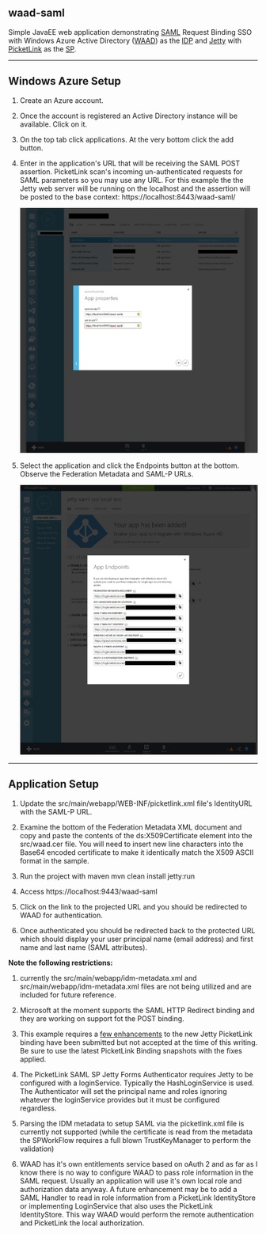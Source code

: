 waad-saml
----

Simple JavaEE web application demonstrating [SAML](http://en.wikipedia.org/wiki/Security_Assertion_Markup_Language) Request Binding SSO with Windows Azure Active Directory ([WAAD](http://azure.microsoft.com/en-us/services/active-directory/)) as the [IDP](http://en.wikipedia.org/wiki/Identity_provider) and [Jetty](http://eclipse.org/jetty/) with [PicketLink](http://picketlink.org/) as the [SP](http://en.wikipedia.org/wiki/Service_provider). 

----
## Windows Azure Setup

1. Create an Azure account. 

2. Once the account is registered an Active Directory instance will be available. Click on it.

3. On the top tab click applications. At the very bottom click the add button.

4.  Enter in the application's URL that will be receiving the SAML POST assertion. PicketLink scan's incoming un-authenticated requests for SAML parameters so you may use any URL. For this example the the Jetty web server will be running on the localhost and the assertion will be posted to the base context: https://localhost:8443/waad-saml/

    ![alt text](https://raw.githubusercontent.com/aaronanderson/waad-saml/master/addApplication.png "Add Application")

5. Select the application and click the Endpoints button at the bottom. Observe the Federation Metadata and SAML-P URLs.

    ![alt text](https://raw.githubusercontent.com/aaronanderson/waad-saml/master/endpoints.png "Endpoints")

----
## Application Setup
1. Update the src/main/webapp/WEB-INF/picketlink.xml file's IdentityURL with the SAML-P URL. 
       
2. Examine the bottom of the Federation Metadata XML document and copy and paste the contents of the                    ds:X509Certificate element into the src/waad.cer file. You will need to insert new line characters into the Base64 encoded certificate to make it identically match the X509 ASCII format in the sample. 

3. Run the project with maven
    mvn clean install jetty:run

4. Access https://localhost:9443/waad-saml 

5. Click on the link to the projected URL and you should be redirected to WAAD for authentication.

6. Once authenticated you should be redirected back to the protected URL which should display your user principal name (email address) and first name and last name (SAML attributes).




**Note the following restrictions:** 

1. currently the src/main/webapp/idm-metadata.xml and src/main/webapp/idm-metadata.xml files are not being utilized and are included for future reference.

2. Microsoft at the moment supports the SAML HTTP Redirect binding and they are working on support fot the POST binding.

3. This example requires a [few enhancements](https://issues.jboss.org/browse/PLINK-506) to the new Jetty PicketLink binding have been submitted but not accepted at the time of this writing. Be sure to use the latest PicketLink Binding snapshots with the fixes applied. 

4. The PicketLink SAML SP Jetty Forms Authenticator requires Jetty to be configured with a loginService. Typically the HashLoginService is used. The Authenticator will set the principal name and roles ignoring whatever the loginService provides but it must be configured regardless.  

5. Parsing the IDM metadata to setup SAML via the picketlink.xml file is currently not supported (while the certificate is read from the metadata the SPWorkFlow requires a full blown TrustKeyManager to perform the validation)

6. WAAD has it's own entitlements service based on oAuth 2 and as far as I know there is no way to configure WAAD to pass role information in the SAML request. Usually an application will use it's own local role and authorization data anyway. A future enhancement may be to add a SAML Handler to read in role information from a PicketLink IdentityStore or implementing LoginService that also uses the PicketLink IdentityStore. This way WAAD would perform the remote authentication and PicketLink the local authorization.

